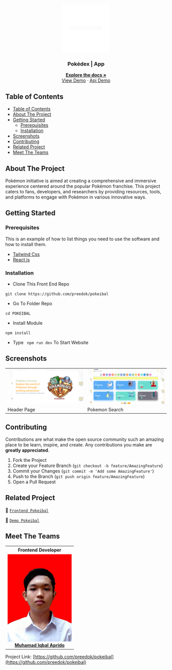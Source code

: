 <br />
<p align="center">
<div align="center">
  <img height="150" src="./public/logo.svg" alt="telegram" border="0"/>
</div>
  <h3 align="center">Pokédex | App</h3>
  <p align="center">
    <a href="https://github.com/preedok/pokeibal"><strong>Explore the docs »</strong></a>
    <br />
    <a href="https://pokeibal.vercel.app/">View Demo</a>
    ·
    <a href="https://pokeapi.co/">Api Demo</a>
  </p>
</p>

<!-- TABLE OF CONTENTS -->

## Table of Contents

- [Table of Contents](#table-of-contents)
- [About The Project](#about-the-project)
- [Getting Started](#getting-started)
  - [Prerequisites](#prerequisites)
  - [Installation](#installation)
- [Screenshots](#screenshots)
- [Contributing](#contributing)
- [Related Project](#related-project)
- [Meet The Teams](#meet-the-teams)

<!-- ABOUT THE PROJECT -->

## About The Project

Pokémon initiative is aimed at creating a comprehensive and immersive experience centered around the popular Pokémon franchise. This project caters to fans, developers, and researchers by providing resources, tools, and platforms to engage with Pokémon in various innovative ways.

<!-- GETTING STARTED -->

## Getting Started

### Prerequisites

This is an example of how to list things you need to use the software and how to install them.

- [Tailwind Css](https://tailwindcss.com/)
- [React js](https://reactjs.org/)

### Installation

- Clone This Front End Repo

```
git clone https://github.com/preedok/pokeibal
```

- Go To Folder Repo

```
cd POKEIBAL
```

- Install Module

```
npm install
```

- Type ` npm run dev` To Start Website


<!-- ROADMAP -->

## Screenshots

<table>
 <tr>
    <td><img width="350px" src="./public/documentation/header.png"  border="0" border="0" alt="1" /></td>
    <td> <img width="350px" src="./public/documentation/pokemon.png" \ border="0"  border="0"  border="0"  alt="2" /></td>
  </tr>
   <tr>
    <td>Header Page</td>
    <td>Pokemon Search</td>
  </tr>
</table>

<!-- CONTRIBUTING -->

## Contributing

Contributions are what make the open source community such an amazing place to be learn, inspire, and create. Any contributions you make are **greatly appreciated**.

1. Fork the Project
2. Create your Feature Branch (`git checkout -b feature/AmazingFeature`)
3. Commit your Changes (`git commit -m 'Add some AmazingFeature'`)
4. Push to the Branch (`git push origin feature/AmazingFeature`)
5. Open a Pull Request

## Related Project

:rocket: [`Frontend Pokeibal`](https://github.com/preedok/pokeibal)

:rocket: [`Demo Pokeibal`](https://pokeibal.vercel.app/)

<!-- Meet The Teams -->

## Meet The Teams

<center>
  <table align="center">
    <tr >
    <th >Frontend Developer</th>
    </tr>
    <tr >
      <td align="center">
        <a href="https://github.com/preedok">
          <img width="200"  src="./src/assets/profile.jpg" alt=""><br/>
          <b>Muhamad Iqbal Aprido</b>
        </a>
      </td>
    </tr>
  </table>
</center>

Project Link: [https://github.com/preedok/pokeibal](https://github.com/preedok/pokeibal)
